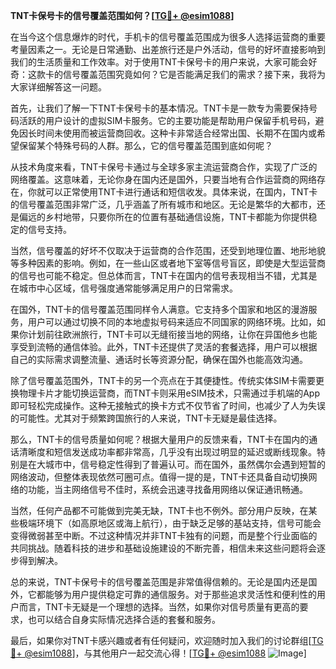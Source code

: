 **TNT卡保号卡的信号覆盖范围如何？[[TG💪+ @esim1088](https://t.me/s/esim1088)]**

在当今这个信息爆炸的时代，手机卡的信号覆盖范围成为很多人选择运营商的重要考量因素之一。无论是日常通勤、出差旅行还是户外活动，信号的好坏直接影响到我们的生活质量和工作效率。对于使用TNT卡保号卡的用户来说，大家可能会好奇：这款卡的信号覆盖范围究竟如何？它是否能满足我们的需求？接下来，我将为大家详细解答这一问题。

首先，让我们了解一下TNT卡保号卡的基本情况。TNT卡是一款专为需要保持号码活跃的用户设计的虚拟SIM卡服务。它的主要功能是帮助用户保留手机号码，避免因长时间未使用而被运营商回收。这种卡非常适合经常出国、长期不在国内或希望保留某个特殊号码的人群。那么，它的信号覆盖范围到底如何呢？

从技术角度来看，TNT卡保号卡通过与全球多家主流运营商合作，实现了广泛的网络覆盖。这意味着，无论你身在国内还是国外，只要当地有合作运营商的网络存在，你就可以正常使用TNT卡进行通话和短信收发。具体来说，在国内，TNT卡的信号覆盖范围非常广泛，几乎涵盖了所有城市和地区。无论是繁华的大都市，还是偏远的乡村地带，只要你所在的位置有基础通信设施，TNT卡都能为你提供稳定的信号支持。

当然，信号覆盖的好坏不仅取决于运营商的合作范围，还受到地理位置、地形地貌等多种因素的影响。例如，在一些山区或者地下室等信号盲区，即使是大型运营商的信号也可能不稳定。但总体而言，TNT卡在国内的信号表现相当不错，尤其是在城市中心区域，信号强度通常能够满足用户的日常需求。

在国外，TNT卡的信号覆盖范围同样令人满意。它支持多个国家和地区的漫游服务，用户可以通过切换不同的本地虚拟号码来适应不同国家的网络环境。比如，如果你计划前往欧洲旅行，TNT卡可以无缝衔接当地的网络，让你在异国他乡也能享受到流畅的通信体验。此外，TNT卡还提供了灵活的套餐选择，用户可以根据自己的实际需求调整流量、通话时长等资源分配，确保在国外也能高效沟通。

除了信号覆盖范围外，TNT卡的另一个亮点在于其便捷性。传统实体SIM卡需要更换物理卡片才能切换运营商，而TNT卡则采用eSIM技术，只需通过手机端的App即可轻松完成操作。这种无接触式的换卡方式不仅节省了时间，也减少了人为失误的可能性。尤其对于频繁跨国旅行的人来说，TNT卡无疑是最佳选择。

那么，TNT卡的信号质量如何呢？根据大量用户的反馈来看，TNT卡在国内的通话清晰度和短信发送成功率都非常高，几乎没有出现过明显的延迟或断线现象。特别是在大城市中，信号稳定性得到了普遍认可。而在国外，虽然偶尔会遇到短暂的网络波动，但整体表现依然可圈可点。值得一提的是，TNT卡还具备自动切换网络的功能，当主网络信号不佳时，系统会迅速寻找备用网络以保证通讯畅通。

当然，任何产品都不可能做到完美无缺，TNT卡也不例外。部分用户反映，在某些极端环境下（如高原地区或海上航行），由于缺乏足够的基站支持，信号可能会变得微弱甚至中断。不过这种情况并非TNT卡独有的问题，而是整个行业面临的共同挑战。随着科技的进步和基础设施建设的不断完善，相信未来这些问题将会逐步得到解决。

总的来说，TNT卡保号卡的信号覆盖范围是非常值得信赖的。无论是国内还是国外，它都能够为用户提供稳定可靠的通信服务。对于那些追求灵活性和便利性的用户而言，TNT卡无疑是一个理想的选择。当然，如果你对信号质量有更高的要求，也可以结合自身实际情况选择合适的套餐和服务。

最后，如果你对TNT卡感兴趣或者有任何疑问，欢迎随时加入我们的讨论群组[[TG💪+ @esim1088](https://t.me/s/esim1088)]，与其他用户一起交流心得！[[TG💪+ @esim1088](https://t.me/s/esim1088) ![Image](https://i.postimg.cc/4NQfJmqS/Snipaste-2025-05-13-00-14-12.png)]